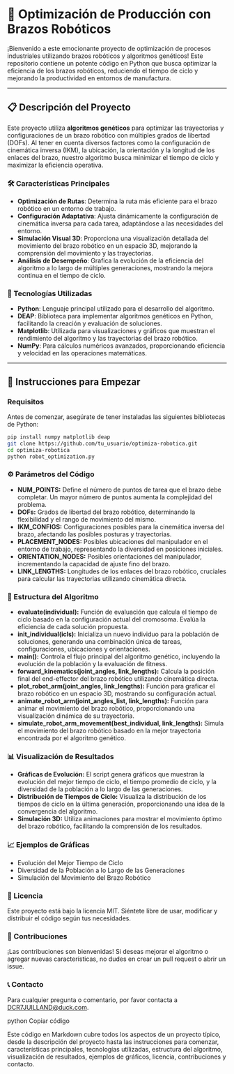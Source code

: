 # 🤖 Optimización de Producción con Brazos Robóticos

¡Bienvenido a este emocionante proyecto de optimización de procesos industriales utilizando brazos robóticos y algoritmos genéticos! Este repositorio contiene un potente código en Python que busca optimizar la eficiencia de los brazos robóticos, reduciendo el tiempo de ciclo y mejorando la productividad en entornos de manufactura.

---

## 📋 Descripción del Proyecto

Este proyecto utiliza **algoritmos genéticos** para optimizar las trayectorias y configuraciones de un brazo robótico con múltiples grados de libertad (DOFs). Al tener en cuenta diversos factores como la configuración de cinemática inversa (IKM), la ubicación, la orientación y la longitud de los enlaces del brazo, nuestro algoritmo busca minimizar el tiempo de ciclo y maximizar la eficiencia operativa.

### 🛠️ Características Principales

- **Optimización de Rutas**: Determina la ruta más eficiente para el brazo robótico en un entorno de trabajo.
- **Configuración Adaptativa**: Ajusta dinámicamente la configuración de cinemática inversa para cada tarea, adaptándose a las necesidades del entorno.
- **Simulación Visual 3D**: Proporciona una visualización detallada del movimiento del brazo robótico en un espacio 3D, mejorando la comprensión del movimiento y las trayectorias.
- **Análisis de Desempeño**: Grafica la evolución de la eficiencia del algoritmo a lo largo de múltiples generaciones, mostrando la mejora continua en el tiempo de ciclo.

### 🌟 Tecnologías Utilizadas

- **Python**: Lenguaje principal utilizado para el desarrollo del algoritmo.
- **DEAP**: Biblioteca para implementar algoritmos genéticos en Python, facilitando la creación y evaluación de soluciones.
- **Matplotlib**: Utilizada para visualizaciones y gráficos que muestran el rendimiento del algoritmo y las trayectorias del brazo robótico.
- **NumPy**: Para cálculos numéricos avanzados, proporcionando eficiencia y velocidad en las operaciones matemáticas.

---

## 🚀 Instrucciones para Empezar

### Requisitos

Antes de comenzar, asegúrate de tener instaladas las siguientes bibliotecas de Python:

```bash
pip install numpy matplotlib deap
git clone https://github.com/tu_usuario/optimiza-robotica.git
cd optimiza-robotica
python robot_optimization.py
```
### ⚙️ Parámetros del Código
- **NUM_POINTS:** Define el número de puntos de tarea que el brazo debe completar. Un mayor número de puntos aumenta la complejidad del problema.
- **DOFs:** Grados de libertad del brazo robótico, determinando la flexibilidad y el rango de movimiento del mismo.
- **IKM_CONFIGS:** Configuraciones posibles para la cinemática inversa del brazo, afectando las posibles posturas y trayectorias.
- **PLACEMENT_NODES:** Posibles ubicaciones del manipulador en el entorno de trabajo, representando la diversidad en posiciones iniciales.
- **ORIENTATION_NODES:** Posibles orientaciones del manipulador, incrementando la capacidad de ajuste fino del brazo.
- **LINK_LENGTHS:** Longitudes de los enlaces del brazo robótico, cruciales para calcular las trayectorias utilizando cinemática directa.

### 🧩 Estructura del Algoritmo
- **evaluate(individual):** Función de evaluación que calcula el tiempo de ciclo basado en la configuración actual del cromosoma. Evalúa la eficiencia de cada solución propuesta.
- **init_individual(icls):** Inicializa un nuevo individuo para la población de soluciones, generando una combinación única de tareas, configuraciones, ubicaciones y orientaciones.
- **main():** Controla el flujo principal del algoritmo genético, incluyendo la evolución de la población y la evaluación de fitness.
- **forward_kinematics(joint_angles, link_lengths):** Calcula la posición final del end-effector del brazo robótico utilizando cinemática directa.
- **plot_robot_arm(joint_angles, link_lengths):** Función para graficar el brazo robótico en un espacio 3D, mostrando su configuración actual.
- **animate_robot_arm(joint_angles_list, link_lengths):** Función para animar el movimiento del brazo robótico, proporcionando una visualización dinámica de su trayectoria.
- **simulate_robot_arm_movement(best_individual, link_lengths):** Simula el movimiento del brazo robótico basado en la mejor trayectoria encontrada por el algoritmo genético.

### 📊 Visualización de Resultados
- **Gráficas de Evolución:** El script genera gráficos que muestran la evolución del mejor tiempo de ciclo, el tiempo promedio de ciclo, y la diversidad de la población a lo largo de las generaciones.
- **Distribución de Tiempos de Ciclo:** Visualiza la distribución de los tiempos de ciclo en la última generación, proporcionando una idea de la convergencia del algoritmo.
- **Simulación 3D:** Utiliza animaciones para mostrar el movimiento óptimo del brazo robótico, facilitando la comprensión de los resultados.

### 📈 Ejemplos de Gráficas
- Evolución del Mejor Tiempo de Ciclo
- Diversidad de la Población a lo Largo de las Generaciones
- Simulación del Movimiento del Brazo Robótico

### 📜 Licencia
Este proyecto está bajo la licencia MIT. Siéntete libre de usar, modificar y distribuir el código según tus necesidades.

### 👥 Contribuciones
¡Las contribuciones son bienvenidas! Si deseas mejorar el algoritmo o agregar nuevas características, no dudes en crear un pull request o abrir un issue.

### 📞 Contacto
Para cualquier pregunta o comentario, por favor contacta a DCR7JUILLAND@duck.com.

python
Copiar código

Este código en Markdown cubre todos los aspectos de un proyecto típico, desde la descripción del proyecto hasta las instrucciones para comenzar, características principales, tecnologías utilizadas, estructura del algoritmo, visualización de resultados, ejemplos de gráficos, licencia, contribuciones y contacto.







